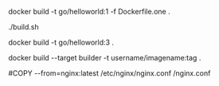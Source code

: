 docker build -t go/helloworld:1 -f Dockerfile.one .

./build.sh

docker build -t go/helloworld:3 .

docker build --target builder -t username/imagename:tag .

#COPY --from=nginx:latest /etc/nginx/nginx.conf /nginx.conf
